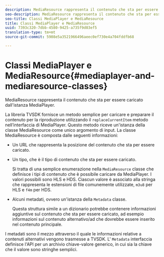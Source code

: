 ```yaml
---
description: MediaResource rappresenta il contenuto che sta per essere caricato dall'istanza MediaPlayer.
seo-description: MediaResource rappresenta il contenuto che sta per essere caricato dall'istanza MediaPlayer.
seo-title: Classi MediaPlayer e MediaResource
title: Classi MediaPlayer e MediaResource
uuid: 7393c320-7dbb-4580-9425-a735f9d03ef5
translation-type: tm+mt
source-git-commit: 5908e5a3521966496aeec0ef730e4a704fddfb68

---
```



# Classi MediaPlayer e MediaResource{#mediaplayer-and-mediaresource-classes}

MediaResource rappresenta il contenuto che sta per essere caricato dall&#39;istanza MediaPlayer.

<!--<a id="section_B09A012C97454AF58CE2269B800D8027"></a>-->

La libreria TVSDK fornisce un metodo semplice per caricare e preparare il contenuto per la riproduzione utilizzando il `replaceCurrentItem` metodo nell’interfaccia di MediaPlayer. Questo metodo riceve un&#39;istanza della classe MediaResource come unico argomento di input. La classe MediaResource è composta dalle seguenti informazioni:

* Un URL che rappresenta la posizione del contenuto che sta per essere caricato.
* Un tipo, che è il tipo di contenuto che sta per essere caricato.

   Si tratta di una semplice enumerazione nella `MediaResource` classe che definisce i tipi di contenuto che è possibile caricare da MediaPlayer. I valori possibili sono HLS e HDS. Ciascun valore è associato alla stringa che rappresenta le estensioni di file comunemente utilizzate, `m3u8` per HLS e `f4m` per HDS.
* Alcuni metadati, ovvero un&#39;istanza della `Metadata` classe.

   Questa struttura simile a un dizionario potrebbe contenere informazioni aggiuntive sul contenuto che sta per essere caricato, ad esempio informazioni sul contenuto alternativo/ad che dovrebbe essere inserito nel contenuto principale.

I metadati sono il mezzo attraverso il quale le informazioni relative a contenuti alternativi vengono trasmesse a TVSDK. L&#39; `Metadata` interfaccia definisce l&#39;API per un archivio chiave-valore generico, in cui sia la chiave che il valore sono stringhe semplici.
